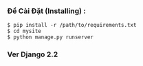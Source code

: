 
### Để Cài Đặt (Installing) :
```
$ pip install -r /path/to/requirements.txt
$ cd mysite 
$ python manage.py runserver 
```
        
	    
        
### Ver Django 2.2
